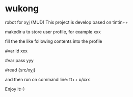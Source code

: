 # wukong
robot for xyj (MUD)
This project is develop based on tintin++

makedir u to store user profile, for example xxx

fill the the like following contents into the profile


#var id xxx

#var pass yyy

#read {src/xyj}


and then run on command line: tt++ u/xxx

Enjoy it:-)
